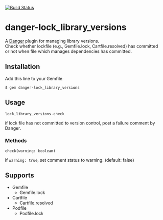 [![Build Status](https://travis-ci.org/mataku/danger-lock_library_versions.svg?branch=master)](https://travis-ci.org/mataku/danger-lock_library_versions)

# danger-lock_library_versions

A [Danger](http://danger.systems/ruby/) plugin for managing library versions.  
Check whether lockfile (e.g., Gemfile.lock, Cartfile.resolved) has committed or not when file which manages dependencies has committed.

## Installation

Add this line to your Gemfile:

```
$ gem danger-lock_library_versions
```

## Usage

```
lock_library_versions.check
```

if lock file has not committed to version control, post a failure comment by Danger.

### Methods

```
check(warning: boolean)
```

if `warning: true`, set comment status to warning. (default: false)

## Supports
- Gemfile
  - Gemfile.lock
- Cartfile
  - Cartfile.resolved
- Podfile
  - Podfile.lock
